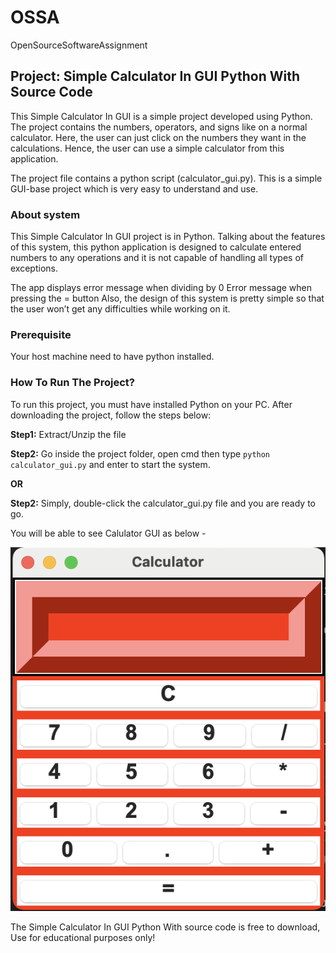 # OSSA
OpenSourceSoftwareAssignment

## Project: Simple Calculator In GUI Python With Source Code

This Simple Calculator In GUI is a simple project developed using Python. The project contains the numbers, operators, and signs like on a normal calculator. Here, the user can just click on the numbers they want in the calculations. Hence, the user can use a simple calculator from this application.

The project file contains a python script (calculator_gui.py). This is a simple GUI-base project which is very easy to understand and use. 

### About system
This Simple Calculator In GUI project is in Python. Talking about the features of this system, this python application is designed to calculate entered numbers to any operations and it is not capable of handling all types of exceptions.

The app displays error message when dividing by 0
Error message when pressing the = button
Also, the design of this system is pretty simple so that the user won’t get any difficulties while working on it.

### Prerequisite

Your host machine need to have python installed.


### How To Run The Project?
To run this project, you must have installed Python on your PC. After downloading the project, follow the steps below:


 
**Step1:** Extract/Unzip the file

**Step2:** Go inside the project folder, open cmd then type `python calculator_gui.py` and enter to start the system.

__OR__

**Step2:** Simply, double-click the calculator_gui.py file and you are ready to go.

You will be able to see Calulator GUI as below - 


![Calculator GUI](calculator_gui.png)


The Simple Calculator In GUI Python With source code is free to download, Use for educational purposes only! 
